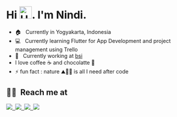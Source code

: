 # Hi <img alt="Hello" src="https://raw.githubusercontent.com/MartinHeinz/MartinHeinz/master/wave.gif" width="33px">. I'm Nindi.



- 🏠 &nbsp; Currently in Yogyakarta, Indonesia
- 💻 &nbsp; Currently learning Flutter for App Development and project management using Trello
- 🏢 &nbsp; Currently working at [bsi](https://www.bsi.co.id/)
- I love coffee ☕ and chocolatte 🍫
- ⚡ fun fact : nature ⛰️🌊🌲 is all I need after code 


## **🤝🏻 &nbsp;Reach me at**

<a href="https://www.linkedin.com/in/aisyahninditha/"><img src="https://img.shields.io/badge/-Aisyah%20Ninditha-0966C2?style=social&logo=Linkedin"/>&nbsp;
<a href="mailto:ndithaa@gmail.com"><img src="https://img.shields.io/badge/-ndithaa@gmail.com-D14836?style=social&logo=gmail&logoColor=F14236"/>&nbsp;
<a href="https://www.instagram.com/ndthaaa"><img src="https://img.shields.io/badge/-Ndthaaa-D14836?style=social&logo=instagram&logoColor=000000"/>&nbsp;
<a href="https://www.facebook.com/aisyahninditha"><img src="https://img.shields.io/badge/-Aisyah%20Ninditha-D14836?style=social&logo=facebook&logoColor=0B88EF"/>
